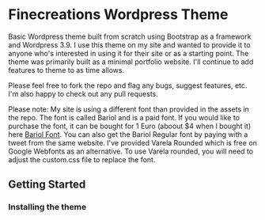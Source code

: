 # Finecreations Wordpress Theme

Basic Wordpress theme built from scratch using Bootstrap as a framework and Wordpress 3.9. I use this theme on my site and wanted to provide it to anyone who's interested in using it for their site or as a starting point. The theme was primarily built as a minimal portfolio website. I'll continue to add features to theme to as time allows.

Please feel free to fork the repo and flag any bugs, suggest features, etc. I'm also happy to check out any pull requests. 

Please note: My site is using a different font than provided in the assets in the repo. The font is called Bariol and is a paid font. If you would like to purchase the font, it can be bought for 1 Euro (aboout $4 when I bought it) here <a href="http://www.bariol.com/">Bariol Font</a>. You can also get the Bariol Regular font by paying with a tweet from the same website. I've provided Varela Rounded which is free on Google Webfonts as an alternative. To use Varela rounded, you will need to adjust the custom.css file to replace the font. 

## Getting Started

### Installing the theme

